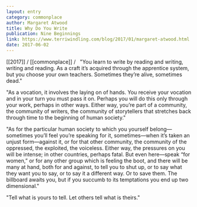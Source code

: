 ```yaml
---
layout: entry
category: commonplace
author: Margaret Atwood
title: Why Do You Write
publication: Nine Beginnings
link: https://www.terriwindling.com/blog/2017/01/margaret-atwood.html
date: 2017-06-02
---
```


[[2017]] / [[commonplace]] / 
 
"You learn to write by reading and writing, writing and reading. As a craft it’s acquired through the apprentice system, but you choose your own teachers. Sometimes they’re alive, sometimes dead."

"As a vocation, it involves the laying on of hands. You receive your vocation and in your turn you must pass it on. Perhaps you will do this only through your work, perhaps in other ways. Either way, you’re part of a community, the community of writers, the community of storytellers that stretches back through time to the beginning of human society."

"As for the particular human society to which you yourself belong—sometimes you’ll feel you’re speaking for it, sometimes—when it’s taken an unjust form—against it, or for that other community, the community of the oppressed, the exploited, the voiceless. Either way, the pressures on you will be intense; in other countries, perhaps fatal. But even here—speak “for women,” or for any other group which is feeling the boot, and there will be many at hand, both for and against, to tell you to shut up, or to say what they want you to say, or to say it a different way. Or to save them. The billboard awaits you, but if you succumb to its temptations you end up two dimensional."

"Tell what is yours to tell. Let others tell what is theirs."
